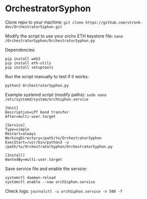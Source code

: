 ﻿# OrchestratorSyphon

Clone repo to your machine: ```git clone https://github.com/stronk-dev/OrchestratorSiphon.git```

Modify the script to use your orchs ETH keystore file: ```nano /OrchestratorSyphon/OrchestratorSyphon.py```

Dependencies:

```
pip install web3
pip install eth-utils
pip install setuptools
```

Run the script manually to test if it works:
```
python3 OrchestratorSyphon.py
```

Example systemd script (modify paths):
```sudo nano /etc/systemd/system/orchSiphon.service```

```
[Unit]
Description=LPT bond transfer
After=multi-user.target

[Service]
Type=simple
Restart=always
WorkingDirectory=/path/to/OrchestratorSyphon
ExecStart=/usr/bin/python3 -u /path/to/OrchestratorSyphon/OrchestratorSyphon.py

[Install]
WantedBy=multi-user.target
```

Save service file and enable the service:

```
systemctl daemon-reload
systemctl enable --now orchSiphon.service
```

Check logs: ```journalctl -u orchSiphon.service -n 500 -f```

